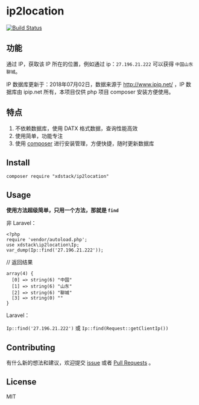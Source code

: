 # ip2location

[![Build Status](https://api.travis-ci.org/xdstack/ip2location.svg?branch=master)](https://travis-ci.org/xdstack/ip2location)

## 功能

通过 IP，获取该 IP 所在的位置，例如通过 ip：`27.196.21.222` 可以获得 `中国山东聊城`。

IP 数据库更新于：2018年07月02日，数据来源于 http://www.ipip.net/ ，IP 数据库由 ipip.net 所有，本项目仅供 php 项目 composer 安装方便使用。

## 特点

1. 不依赖数据库，使用 DATX 格式数据，查询性能高效
2. 使用简单，功能专注
3. 使用 [composer](https://getcomposer.org/) 进行安装管理，方便快捷，随时更新数据库

## Install

`composer require "xdstack/ip2location"`

## Usage

**使用方法超级简单，只用一个方法，那就是 `find`**

非 Laravel：

```
<?php 
require 'vendor/autoload.php'; 
use xdstack\ip2location\Ip;
var_dump(Ip::find('27.196.21.222'));
```

// 返回结果
```
array(4) {
  [0] => string(6) "中国"
  [1] => string(6) "山东"
  [2] => string(6) "聊城"
  [3] => string(0) ""
}
```

Laravel：

`Ip::find('27.196.21.222')` 或 `Ip::find(Request::getClientIp())`

## Contributing
有什么新的想法和建议，欢迎提交 [issue](https://github.com/xdstack/ip2location/issues) 或者 [Pull Requests](https://github.com/xdstack/ip2location/pulls) 。

## License
MIT
